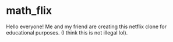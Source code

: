 # math_flix
Hello everyone! Me and my friend are creating this netflix clone for educational purposes. (I think this is not illegal lol).
